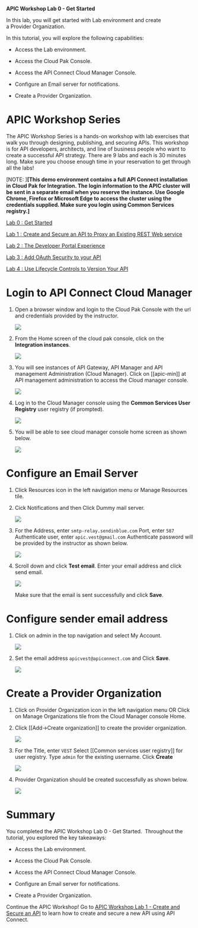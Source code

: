 **APIC Workshop Lab 0 - Get Started**

In this lab, you will get started with Lab environment and create  
a Provider Organization.

In this tutorial, you will explore the following capabilities:

-   Access the Lab environment.

-   Access the Cloud Pak Console. 

- 	Access the API Connect Cloud Manager Console.

-   Configure an Email server for notifications.

-   Create a Provider Organization.

 APIC Workshop Series
====================================================================================================================================================================

The APIC Workshop Series is a hands-on workshop with lab exercises that
walk you through designing, publishing, and securing APIs. This workshop
is for API developers, architects, and line of business people who want
to create a successful API strategy. There are 9 labs and each is 30
minutes long. Make sure you choose enough time in your reservation to
get through all the labs! 

[NOTE: ]**[This demo environment contains a
full API Connect installation in Cloud Pak for Integration. The login
information to the APIC cluster will be sent in a separate email when
you reserve the instance. Use Google Chrome, Firefox or Microsoft Edge
to access the cluster using the credentials supplied. Make sure you
login using Common Services registry.]**

[Lab 0 : Get Started](https://github.com/glenchristian/APICv10-Lab/tree/main/instructions/Lab0)

[Lab 1 : Create and Secure an API to Proxy an Existing REST Web
service](https://github.com/glenchristian/APICv10-Lab/tree/main/instructions/Lab1)

[Lab 2 : The Developer Portal
Experience](https://github.com/glenchristian/APICv10-Lab/tree/main/instructions/Lab2)

[Lab 3 : Add OAuth Security to your
API](https://github.com/glenchristian/APICv10-Lab/tree/main/instructions/Lab3)

[Lab 4 : Use Lifecycle Controls to Version Your
API](https://github.com/glenchristian/APICv10-Lab/tree/main/instructions/Lab4)

 Login to API Connect Cloud Manager
===========================================================================================

1. Open a browser window and login to the Cloud Pak Console with the url
   and credentials provided by the instructor.

	![](images/cloud_pak_login.png)
	
2. 	From the Home screen of the cloud pak console, click on the **Integration instances**.
	
	![](images/api_management.png)
	
3. You will see instances of API Gateway, API Manager and API management Administration (Cloud Manager).
	Click on [[apic-min]] at API management administration to access the Cloud manager console.

	![](images/cloud_manager.png)
	
4. Log in to the Cloud Manager console using the **Common Services User Registry** user registry (if prompted).

	![](images/cloud_manager_login.png)
	
5. You will be able to see cloud manager console home screen as shown below.

	![](images/cloud_manager_home.png)
	
 Configure an Email Server
===========================================================================================
	
1. Click Resources icon in the left navigation menu or Manage Resources tile.

2. Cick Notifications and then Click Dummy mail server.

	![](images/notifications_email.png)
	
3. For the Address, enter `smtp-relay.sendinblue.com`
	Port, enter `587`
	Authenticate user, enter `apic.vest@gmail.com`
	Authenticate password will be provided by the instructor as shown below.
	
	![](images/email_configuration.png)	
	
4. Scroll down and click **Test email**.
   Enter your email address and click send email. 	
	
	![](images/test_email.png)	
	
	Make sure that the email is sent successfully and click **Save**.
	
 Configure sender email address
===========================================================================================

1. Click on admin in the top navigation and select My Account.

	![](images/admin_myaccount.png)	

2. Set the email address `apicvest@apiconnect.com` and Click **Save**.	

	![](images/admin_account_email.png)	

 Create a Provider Organization
===========================================================================================

1. Click on Provider Organization icon in the left navigation menu OR 
   Click on Manage Organizations tile from the Cloud Manager console Home.
   
2. Click [[Add-\>Create organization]] to create the provider organization.
   
   ![](images/provider_org.png)

3. For the Title, enter `VEST`
   Select [[Common services user registry]] for user registry.
   Type `admin` for the existing username.
   Click **Create**
   
   ![](images/provider_org_create.png)   

7. Provider Organization should be created successfully as shown below.   

   ![](images/provider_org_cm.png)      

 Summary
=============================================================

You completed the APIC Workshop Lab 0 - Get Started. 
Throughout the tutorial, you explored the key takeaways:

-   Access the Lab environment.

-   Access the Cloud Pak Console. 

- 	Access the API Connect Cloud Manager Console.

-   Configure an Email server for notifications.

-   Create a Provider Organization.

Continue the APIC Workshop! Go to [APIC Workshop Lab 1 - Create and Secure an API](https://github.com/glenchristian/APICv10-Lab/tree/main/instructions/Lab1) to
learn how to create and secure a new API using API Connect.
